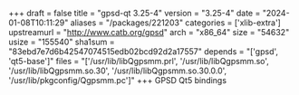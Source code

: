 +++
draft = false
title = "gpsd-qt 3.25-4"
version = "3.25-4"
date = "2024-01-08T10:11:29"
aliases = "/packages/221203"
categories = ['xlib-extra']
upstreamurl = "http://www.catb.org/gpsd"
arch = "x86_64"
size = "54632"
usize = "155540"
sha1sum = "83ebd7e7d6b42547074515edb02bcd92d2a17557"
depends = "['gpsd', 'qt5-base']"
files = "['/usr/lib/libQgpsmm.prl', '/usr/lib/libQgpsmm.so', '/usr/lib/libQgpsmm.so.30', '/usr/lib/libQgpsmm.so.30.0.0', '/usr/lib/pkgconfig/Qgpsmm.pc']"
+++
GPSD Qt5 bindings